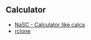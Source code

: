 ## Calculator
  - [NaSC - Calculator like calca](https://github.com/parnold-x/nasc)
  - [rclone](./Applications/rclonesync)
